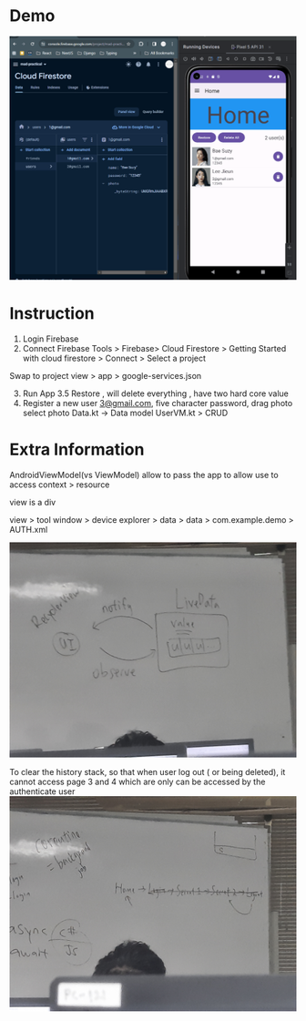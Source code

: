 # Demo
![Demo](Prac6.gif)

# Instruction
1. Login Firebase
2. Connect Firebase
Tools > Firebase> Cloud Firestore > Getting Started with cloud firestore > Connect > Select a project

Swap to project view > app > google-services.json

3. Run App
3.5 Restore , will delete everything , have two hard core value
4. Register a new user 3@gmail.com, five character password, drag photo select photo
Data.kt -> Data model
UserVM.kt > CRUD

# Extra Information
AndroidViewModel(vs ViewModel) allow to pass the app to allow use to access context > resource

view is a div

view > tool window > device explorer > data > data > com.example.demo > AUTH.xml

![extra_1](extra_1.jpg)

To clear the history stack, so that when user log out ( or being deleted), it cannot access page 3 and 4 which are only can be accessed by the authenticate user
![extra_2](extra_2.jpg)
